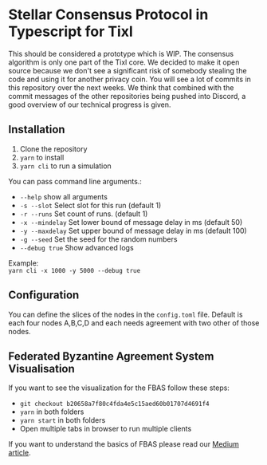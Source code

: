 # Stellar Consensus Protocol in Typescript for Tixl

This should be considered a prototype which is WIP. The consensus algorithm is only one part of the Tixl core. We decided to make it open source because we don't see a significant risk of somebody stealing the code and using it for another privacy coin. You will see a lot of commits in this repository over the next weeks. We think that combined with the commit messages of the other repositories being pushed into Discord, a good overview of our technical progress is given.

## Installation
1. Clone the repository
2. `yarn` to install
3. `yarn cli` to run a simulation

You can pass command line arguments.:

- `--help` show all arguments
- `-s --slot` Select slot for this run (default 1)
- `-r --runs` Set count of runs. (default 1)
- `-x --mindelay` Set lower bound of message delay in ms (default 50)
- `-y --maxdelay` Set upper bound of message delay in ms (default 100)
- `-g --seed` Set the seed for the random numbers
- `--debug true` Show advanced logs

Example:  
`yarn cli -x 1000 -y 5000 --debug true`

## Configuration
You can define the slices of the nodes in the  `config.toml` file. Default is each four nodes A,B,C,D and each needs agreement with two other of those nodes. 

## Federated Byzantine Agreement System Visualisation
If you want to see the visualization for the FBAS follow these steps: 

- `git checkout b20658a7f80c4fda4e5c15aed60b01707d4691f4`
- `yarn` in both folders
- `yarn start` in both folders
- Open multiple tabs in browser to run multiple clients

If you want to understand the basics of FBAS please read our [Medium article](https://medium.com/tixlcurrency/federated-byzantine-agreement-system-and-tixl-c60254ea2439).


